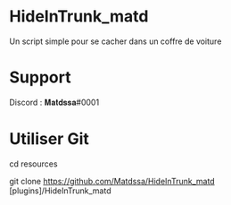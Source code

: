 # HideInTrunk_matd
Un script simple pour se cacher dans un coffre de voiture

# Support
Discord : 𝐌𝐚𝐭𝐝𝐬𝐬𝐚#0001

# Utiliser Git

cd resources

git clone https://github.com/Matdssa/HideInTrunk_matd [plugins]/HideInTrunk_matd


